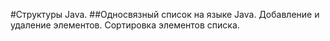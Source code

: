 #Структуры Java.
##Односвязный список на языке Java. Добавление и удаление элементов. Сортировка элементов списка.
